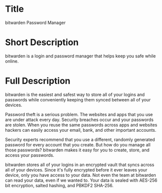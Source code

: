 # Title

bitwarden Password Manager

# Short Description

bitwarden is a login and password manager that helps keep you safe while online.

# Full Description

bitwarden is the easiest and safest way to store all of your logins and passwords while conveniently keeping them synced between all of your devices.

Password theft is a serious problem. The websites and apps that you use are under attack every day. Security breaches occur and your passwords are stolen. When you reuse the same passwords across apps and websites hackers can easily access your email, bank, and other important accounts.

Security experts recommend that you use a different, randomly generated password for every account that you create. But how do you manage all those passwords? bitwarden makes it easy for you to create, store, and access your passwords.

bitwarden stores all of your logins in an encrypted vault that syncs across all of your devices. Since it's fully encrypted before it ever leaves your device, only you have access to your data. Not even the team at bitwarden can read your data, even if we wanted to. Your data is sealed with AES-256 bit encryption, salted hashing, and PBKDF2 SHA-256.
